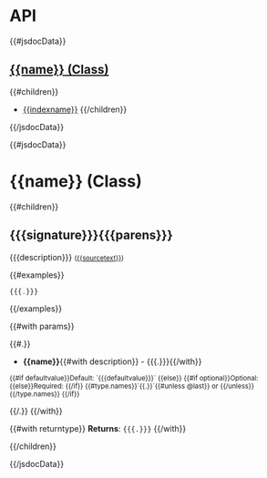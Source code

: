 # API

<div class="api-index">

{{#jsdocData}}

<div class="class">

## [**{{name}}** (Class)](#{{{name}}})
{{#children}}
  - [{{indexname}}](#{{{longname}}})
{{/children}}

</div>

{{/jsdocData}}

</div>

<!--endtoc-->

{{#jsdocData}}

# <a name="{{{name}}}"></a> {{name}} (Class)

{{#children}}

## <a name="{{{longname}}}"></a> {{{signature}}}{{{parens}}}

{{{description}}} <small>(<a href="{{{sourcelink}}}">{{sourcetext}}</a>)</small>

{{#examples}}
```js
{{{.}}}
```
{{/examples}}

{{#with params}}

{{#.}}
 - **{{name}}**{{#with description}} - {{{.}}}{{/with}}<br>
 <small>
{{#if defaultvalue}}Default: `{{{defaultvalue}}}`
{{else}}
{{#if optional}}Optional:
{{else}}Required: 
{{/if}}
{{#type.names}}`{{.}}`{{#unless @last}} or {{/unless}}{{/type.names}}
{{/if}}
</small>

{{/.}}
{{/with}}

{{#with returntype}}
**Returns**: `{{{.}}}`
{{/with}}


{{/children}}

{{/jsdocData}}
